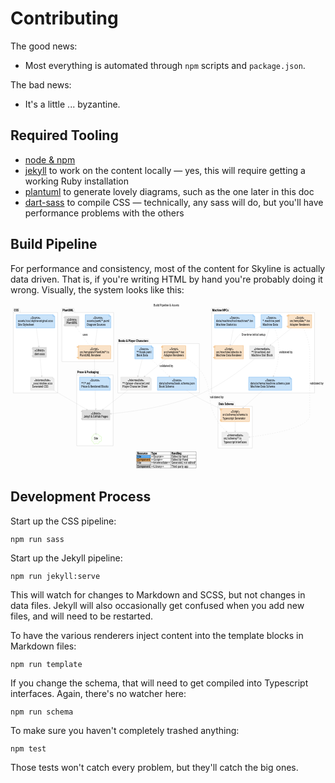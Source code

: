 # Contributing

The good news:

* Most everything is automated through `npm` scripts and `package.json`.

The bad news:

* It's a little ... byzantine.

## Required Tooling

* [node & npm](https://www.npmjs.com/get-npm)
* [jekyll](https://jekyllrb.com/) to work on the content locally — yes, this will require getting a working Ruby installation
* [plantuml](https://plantuml.com/download) to generate lovely diagrams, such as the one later in this doc
* [dart-sass](https://sass-lang.com/dart-sass) to compile CSS — technically, any sass will do, but you'll have performance problems with the others

## Build Pipeline

For performance and consistency, most of the content for Skyline is actually data driven.
That is, if you're writing HTML by hand you're probably doing it wrong.
Visually, the system looks like this:

<!-- +template plantuml buildpipeline * hash="f21101245e69f4ddd047d2129ea5ac08dac5c5f7d441009d61473891aa0c28d8" link=1 -->

<div class="fullscreen-svg" onclick="if(!document.fullscreenElement && this.requestFullscreen){this.requestFullscreen()}else if(document.fullscreenElement && document.exitFullscreen){document.exitFullscreen()}"><svg xmlns="http://www.w3.org/2000/svg" xmlns:xlink="http://www.w3.org/1999/xlink" contentScriptType="application/ecmascript" contentStyleType="text/css" preserveAspectRatio="none" version="1.1" viewBox="0 0 1817 964" zoomAndPan="magnify"><defs/><g><text fill="#000000" font-family="Roboto Condensed" font-size="16" lengthAdjust="spacingAndGlyphs" textLength="147" x="826" y="14.8438">Build Pipeline &amp; Assets</text><!--MD5=[29637bea514bed2d26b12d4e2abe88ff]
cluster PlantUMLPackage--><polygon fill="#FFFFFF" points="296,25.1563,365,25.1563,372,49.9063,595,49.9063,595,333.1563,296,333.1563,296,25.1563" style="stroke: #CCCCCC; stroke-width: 1.5;"/><line style="stroke: #CCCCCC; stroke-width: 1.5;" x1="296" x2="372" y1="49.9063" y2="49.9063"/><text fill="#000000" font-family="Roboto Condensed" font-size="16" font-weight="bold" lengthAdjust="spacingAndGlyphs" textLength="63" x="300" y="42">PlantUML</text><!--MD5=[e28e1606f6841d642c1c3bc2ebe04d70]
cluster CSS--><polygon fill="#FFFFFF" points="16,25.1563,49,25.1563,56,49.9063,272,49.9063,272,514.1563,16,514.1563,16,25.1563" style="stroke: #CCCCCC; stroke-width: 1.5;"/><line style="stroke: #CCCCCC; stroke-width: 1.5;" x1="16" x2="56" y1="49.9063" y2="49.9063"/><text fill="#000000" font-family="Roboto Condensed" font-size="16" font-weight="bold" lengthAdjust="spacingAndGlyphs" textLength="27" x="20" y="42">CSS</text><!--MD5=[7f903517a18ee6a99341826f9898d7a1]
cluster Machine NPCs--><polygon fill="#FFFFFF" points="1160,25.1563,1260,25.1563,1267,49.9063,1754,49.9063,1754,514.1563,1160,514.1563,1160,25.1563" style="stroke: #CCCCCC; stroke-width: 1.5;"/><line style="stroke: #CCCCCC; stroke-width: 1.5;" x1="1160" x2="1267" y1="49.9063" y2="49.9063"/><text fill="#000000" font-family="Roboto Condensed" font-size="16" font-weight="bold" lengthAdjust="spacingAndGlyphs" textLength="94" x="1164" y="42">Machine NPCs</text><!--MD5=[eb73a29f01deac4de2fe7237b584b710]
cluster Books & Player Characters--><polygon fill="#FFFFFF" points="619,204.1563,797,204.1563,804,228.9063,1089,228.9063,1089,514.1563,619,514.1563,619,204.1563" style="stroke: #CCCCCC; stroke-width: 1.5;"/><line style="stroke: #CCCCCC; stroke-width: 1.5;" x1="619" x2="804" y1="228.9063" y2="228.9063"/><text fill="#000000" font-family="Roboto Condensed" font-size="16" font-weight="bold" lengthAdjust="spacingAndGlyphs" textLength="172" x="623" y="221">Books &amp; Player Characters</text><!--MD5=[224327a50167f558cde430078deec14c]
cluster Data Schema--><polygon fill="#FFFFFF" points="1197,566.1563,1289,566.1563,1296,590.9063,1395,590.9063,1395,832.1563,1197,832.1563,1197,566.1563" style="stroke: #CCCCCC; stroke-width: 1.5;"/><line style="stroke: #CCCCCC; stroke-width: 1.5;" x1="1197" x2="1296" y1="590.9063" y2="590.9063"/><text fill="#000000" font-family="Roboto Condensed" font-size="16" font-weight="bold" lengthAdjust="spacingAndGlyphs" textLength="86" x="1201" y="583">Data Schema</text><!--MD5=[9faf3153ccd7d73a9ca0901c56ac5ffb]
cluster Prose & Packaging--><polygon fill="#FFFFFF" points="382,385.1563,510,385.1563,517,409.9063,592,409.9063,592,818.6563,382,818.6563,382,385.1563" style="stroke: #CCCCCC; stroke-width: 1.5;"/><line style="stroke: #CCCCCC; stroke-width: 1.5;" x1="382" x2="517" y1="409.9063" y2="409.9063"/><text fill="#000000" font-family="Roboto Condensed" font-size="16" font-weight="bold" lengthAdjust="spacingAndGlyphs" textLength="122" x="386" y="402">Prose &amp; Packaging</text><!--MD5=[2d23d59b5a9ab2ad762f24bd6162d7ed]
entity PlantUML--><polygon fill="#C8E2F9" points="431,62.1563,431,138.4063,579,138.4063,579,72.1563,569,62.1563,431,62.1563" style="stroke: #63ADEE; stroke-width: 1.5;"/><path d="M569,62.1563 L569,72.1563 L579,72.1563 " fill="#C8E2F9" style="stroke: #63ADEE; stroke-width: 1.5;"/><text fill="#000000" font-family="Roboto Condensed" font-size="16" font-style="italic" lengthAdjust="spacingAndGlyphs" textLength="57" x="476.5" y="87">«Source»</text><text fill="#000000" font-family="Roboto Condensed" font-size="16" lengthAdjust="spacingAndGlyphs" textLength="128" x="441" y="105.75">assets/puml/*.puml</text><text fill="#000000" font-family="Roboto Condensed" font-size="16" lengthAdjust="spacingAndGlyphs" textLength="108" x="441" y="124.5">Diagram Sources</text><!--MD5=[1e1a69aa49cd65ad02a656d87c3c2692]
entity PlantUMLJar--><rect fill="#DDDDDD" height="57.5" style="stroke: #CCCCCC; stroke-width: 1.5;" width="83" x="312.5" y="71.6563"/><rect fill="#DDDDDD" height="5" style="stroke: #CCCCCC; stroke-width: 1.5;" width="10" x="307.5" y="76.6563"/><rect fill="#DDDDDD" height="5" style="stroke: #CCCCCC; stroke-width: 1.5;" width="10" x="307.5" y="119.1563"/><text fill="#000000" font-family="Roboto Condensed" font-size="16" font-style="italic" lengthAdjust="spacingAndGlyphs" textLength="58" x="325" y="96.5">«Library»</text><text fill="#000000" font-family="Roboto Condensed" font-size="16" lengthAdjust="spacingAndGlyphs" textLength="63" x="322.5" y="115.25">PlantUML</text><!--MD5=[19da79ca71c328508d851ace744b5f6d]
entity PlantUMLRenderer--><rect fill="#F9E2C8" height="76.25" style="stroke: #EEAD63; stroke-width: 1.5;" width="189" x="389.5" y="241.1563"/><rect fill="#F9E2C8" height="5" style="stroke: #EEAD63; stroke-width: 1.5;" width="10" x="384.5" y="246.1563"/><rect fill="#F9E2C8" height="5" style="stroke: #EEAD63; stroke-width: 1.5;" width="10" x="384.5" y="307.4063"/><text fill="#000000" font-family="Roboto Condensed" font-size="16" font-style="italic" lengthAdjust="spacingAndGlyphs" textLength="51" x="458.5" y="266">«Script»</text><text fill="#000000" font-family="Roboto Condensed" font-size="16" lengthAdjust="spacingAndGlyphs" textLength="169" x="399.5" y="284.75">src/template/PlantUml*.ts</text><text fill="#000000" font-family="Roboto Condensed" font-size="16" lengthAdjust="spacingAndGlyphs" textLength="122" x="399.5" y="303.5">PlantUML Renderer</text><!--MD5=[5684589458f0e6fde9db31e9fa777895]
entity Stylesheet--><polygon fill="#C8E2F9" points="32.5,62.1563,32.5,138.4063,255.5,138.4063,255.5,72.1563,245.5,62.1563,32.5,62.1563" style="stroke: #63ADEE; stroke-width: 1.5;"/><path d="M245.5,62.1563 L245.5,72.1563 L255.5,72.1563 " fill="#C8E2F9" style="stroke: #63ADEE; stroke-width: 1.5;"/><text fill="#000000" font-family="Roboto Condensed" font-size="16" font-style="italic" lengthAdjust="spacingAndGlyphs" textLength="57" x="115.5" y="87">«Source»</text><text fill="#000000" font-family="Roboto Condensed" font-size="16" lengthAdjust="spacingAndGlyphs" textLength="203" x="42.5" y="105.75">assets/css/skyline-original.scss</text><text fill="#000000" font-family="Roboto Condensed" font-size="16" lengthAdjust="spacingAndGlyphs" textLength="93" x="42.5" y="124.5">Site Stylesheet</text><!--MD5=[69e47ddc4f3b835518fd5670730e46bc]
entity Sass--><rect fill="#DDDDDD" height="57.5" style="stroke: #CCCCCC; stroke-width: 1.5;" width="79" x="128.5" y="250.6563"/><rect fill="#DDDDDD" height="5" style="stroke: #CCCCCC; stroke-width: 1.5;" width="10" x="123.5" y="255.6563"/><rect fill="#DDDDDD" height="5" style="stroke: #CCCCCC; stroke-width: 1.5;" width="10" x="123.5" y="298.1563"/><text fill="#000000" font-family="Roboto Condensed" font-size="16" font-style="italic" lengthAdjust="spacingAndGlyphs" textLength="58" x="139" y="275.5">«Library»</text><text fill="#000000" font-family="Roboto Condensed" font-size="16" lengthAdjust="spacingAndGlyphs" textLength="59" x="138.5" y="294.25">dart-sass</text><!--MD5=[c76eeaddf295bb491812ce486b3648d4]
entity JekyllCSS--><polygon fill="#EEEEEE" points="115.5,422.1563,115.5,498.4063,252.5,498.4063,252.5,432.1563,242.5,422.1563,115.5,422.1563" style="stroke: #DDDDDD; stroke-width: 1.5;"/><path d="M242.5,422.1563 L242.5,432.1563 L252.5,432.1563 " fill="#EEEEEE" style="stroke: #DDDDDD; stroke-width: 1.5;"/><text fill="#000000" font-family="Roboto Condensed" font-size="16" font-style="italic" lengthAdjust="spacingAndGlyphs" textLength="94" x="137" y="447">«Intermediate»</text><text fill="#000000" font-family="Roboto Condensed" font-size="16" lengthAdjust="spacingAndGlyphs" textLength="117" x="125.5" y="465.75">_sass/skyline.scss</text><text fill="#000000" font-family="Roboto Condensed" font-size="16" lengthAdjust="spacingAndGlyphs" textLength="93" x="125.5" y="484.5">Generated CSS</text><!--MD5=[8bf7056883369c1da4b8869a82d9fbae]
entity MachineJSONSchema--><polygon fill="#C8E2F9" points="1374,422.1563,1374,498.4063,1622,498.4063,1622,432.1563,1612,422.1563,1374,422.1563" style="stroke: #63ADEE; stroke-width: 1.5;"/><path d="M1612,422.1563 L1612,432.1563 L1622,432.1563 " fill="#C8E2F9" style="stroke: #63ADEE; stroke-width: 1.5;"/><text fill="#000000" font-family="Roboto Condensed" font-size="16" font-style="italic" lengthAdjust="spacingAndGlyphs" textLength="57" x="1469.5" y="447">«Source»</text><text fill="#000000" font-family="Roboto Condensed" font-size="16" lengthAdjust="spacingAndGlyphs" textLength="228" x="1384" y="465.75">data/schema/machine.schema.json</text><text fill="#000000" font-family="Roboto Condensed" font-size="16" lengthAdjust="spacingAndGlyphs" textLength="142" x="1384" y="484.5">Machine Data Schema</text><!--MD5=[5f3a9278b3b0dab60bf15b247ff3bc9e]
entity MachineYAML--><polygon fill="#C8E2F9" points="1445,62.1563,1445,138.4063,1565,138.4063,1565,72.1563,1555,62.1563,1445,62.1563" style="stroke: #63ADEE; stroke-width: 1.5;"/><path d="M1555,62.1563 L1555,72.1563 L1565,72.1563 " fill="#C8E2F9" style="stroke: #63ADEE; stroke-width: 1.5;"/><text fill="#000000" font-family="Roboto Condensed" font-size="16" font-style="italic" lengthAdjust="spacingAndGlyphs" textLength="57" x="1476.5" y="87">«Source»</text><text fill="#000000" font-family="Roboto Condensed" font-size="16" lengthAdjust="spacingAndGlyphs" textLength="100" x="1455" y="105.75">*.machine.yaml</text><text fill="#000000" font-family="Roboto Condensed" font-size="16" lengthAdjust="spacingAndGlyphs" textLength="88" x="1455" y="124.5">Machine Data</text><!--MD5=[3e1a3895d82af225f7235049f3e9b2b8]
entity MachineMD--><polygon fill="#EEEEEE" points="1379.5,241.1563,1379.5,317.4063,1522.5,317.4063,1522.5,251.1563,1512.5,241.1563,1379.5,241.1563" style="stroke: #DDDDDD; stroke-width: 1.5;"/><path d="M1512.5,241.1563 L1512.5,251.1563 L1522.5,251.1563 " fill="#EEEEEE" style="stroke: #DDDDDD; stroke-width: 1.5;"/><text fill="#000000" font-family="Roboto Condensed" font-size="16" font-style="italic" lengthAdjust="spacingAndGlyphs" textLength="94" x="1404" y="266">«Intermediate»</text><text fill="#000000" font-family="Roboto Condensed" font-size="16" lengthAdjust="spacingAndGlyphs" textLength="108" x="1389.5" y="284.75">**/{machine}.md</text><text fill="#000000" font-family="Roboto Condensed" font-size="16" lengthAdjust="spacingAndGlyphs" textLength="123" x="1389.5" y="303.5">Machine Stat Block</text><!--MD5=[5599b517c82960921cd70be8a21443e3]
entity MachinesTSV--><polygon fill="#C8E2F9" points="1176.5,62.1563,1176.5,138.4063,1409.5,138.4063,1409.5,72.1563,1399.5,62.1563,1176.5,62.1563" style="stroke: #63ADEE; stroke-width: 1.5;"/><path d="M1399.5,62.1563 L1399.5,72.1563 L1409.5,72.1563 " fill="#C8E2F9" style="stroke: #63ADEE; stroke-width: 1.5;"/><text fill="#000000" font-family="Roboto Condensed" font-size="16" font-style="italic" lengthAdjust="spacingAndGlyphs" textLength="57" x="1264.5" y="87">«Source»</text><text fill="#000000" font-family="Roboto Condensed" font-size="16" lengthAdjust="spacingAndGlyphs" textLength="213" x="1186.5" y="105.75">data/machine/hzd-machines*.tsv</text><text fill="#000000" font-family="Roboto Condensed" font-size="16" lengthAdjust="spacingAndGlyphs" textLength="118" x="1186.5" y="124.5">Machine Statistics</text><!--MD5=[9a05872508908eae9daf45536bc06434]
entity MachineRenderers--><rect fill="#F9E2C8" height="76.25" style="stroke: #EEAD63; stroke-width: 1.5;" width="137" x="1600.5" y="62.1563"/><rect fill="#F9E2C8" height="5" style="stroke: #EEAD63; stroke-width: 1.5;" width="10" x="1595.5" y="67.1563"/><rect fill="#F9E2C8" height="5" style="stroke: #EEAD63; stroke-width: 1.5;" width="10" x="1595.5" y="128.4063"/><text fill="#000000" font-family="Roboto Condensed" font-size="16" font-style="italic" lengthAdjust="spacingAndGlyphs" textLength="51" x="1643.5" y="87">«Script»</text><text fill="#000000" font-family="Roboto Condensed" font-size="16" lengthAdjust="spacingAndGlyphs" textLength="117" x="1610.5" y="105.75">src/template/*.tsx</text><text fill="#000000" font-family="Roboto Condensed" font-size="16" lengthAdjust="spacingAndGlyphs" textLength="116" x="1610.5" y="124.5">Adapter Renderers</text><!--MD5=[db5025fdd1413bd19d7007cad913988a]
entity AttacksTS--><rect fill="#F9E2C8" height="76.25" style="stroke: #EEAD63; stroke-width: 1.5;" width="168" x="1176" y="241.1563"/><rect fill="#F9E2C8" height="5" style="stroke: #EEAD63; stroke-width: 1.5;" width="10" x="1171" y="246.1563"/><rect fill="#F9E2C8" height="5" style="stroke: #EEAD63; stroke-width: 1.5;" width="10" x="1171" y="307.4063"/><text fill="#000000" font-family="Roboto Condensed" font-size="16" font-style="italic" lengthAdjust="spacingAndGlyphs" textLength="51" x="1234.5" y="266">«Script»</text><text fill="#000000" font-family="Roboto Condensed" font-size="16" lengthAdjust="spacingAndGlyphs" textLength="148" x="1186" y="284.75">src/machine/attacks.ts</text><text fill="#000000" font-family="Roboto Condensed" font-size="16" lengthAdjust="spacingAndGlyphs" textLength="147" x="1186" y="303.5">Machine Data Renderer</text><!--MD5=[768463641a89050583ccd293e17eca98]
entity BookYAML--><polygon fill="#C8E2F9" points="717,241.1563,717,317.4063,823,317.4063,823,251.1563,813,241.1563,717,241.1563" style="stroke: #63ADEE; stroke-width: 1.5;"/><path d="M813,241.1563 L813,251.1563 L823,251.1563 " fill="#C8E2F9" style="stroke: #63ADEE; stroke-width: 1.5;"/><text fill="#000000" font-family="Roboto Condensed" font-size="16" font-style="italic" lengthAdjust="spacingAndGlyphs" textLength="57" x="741.5" y="266">«Source»</text><text fill="#000000" font-family="Roboto Condensed" font-size="16" lengthAdjust="spacingAndGlyphs" textLength="86" x="727" y="284.75">**/book.yaml</text><text fill="#000000" font-family="Roboto Condensed" font-size="16" lengthAdjust="spacingAndGlyphs" textLength="66" x="727" y="303.5">Book Data</text><!--MD5=[9963d12576ba3bca27b9e7eff8ca1239]
entity BookJSONSchema--><polygon fill="#C8E2F9" points="847.5,422.1563,847.5,498.4063,1072.5,498.4063,1072.5,432.1563,1062.5,422.1563,847.5,422.1563" style="stroke: #63ADEE; stroke-width: 1.5;"/><path d="M1062.5,422.1563 L1062.5,432.1563 L1072.5,432.1563 " fill="#C8E2F9" style="stroke: #63ADEE; stroke-width: 1.5;"/><text fill="#000000" font-family="Roboto Condensed" font-size="16" font-style="italic" lengthAdjust="spacingAndGlyphs" textLength="57" x="931.5" y="447">«Source»</text><text fill="#000000" font-family="Roboto Condensed" font-size="16" lengthAdjust="spacingAndGlyphs" textLength="205" x="857.5" y="465.75">data/schema/book.schema.json</text><text fill="#000000" font-family="Roboto Condensed" font-size="16" lengthAdjust="spacingAndGlyphs" textLength="86" x="857.5" y="484.5">Book Schema</text><!--MD5=[460aee05b648f26f4840aa79700b21a9]
entity PlayerCharacterMD--><polygon fill="#EEEEEE" points="635.5,422.1563,635.5,498.4063,812.5,498.4063,812.5,432.1563,802.5,422.1563,635.5,422.1563" style="stroke: #DDDDDD; stroke-width: 1.5;"/><path d="M802.5,422.1563 L802.5,432.1563 L812.5,432.1563 " fill="#EEEEEE" style="stroke: #DDDDDD; stroke-width: 1.5;"/><text fill="#000000" font-family="Roboto Condensed" font-size="16" font-style="italic" lengthAdjust="spacingAndGlyphs" textLength="94" x="677" y="447">«Intermediate»</text><text fill="#000000" font-family="Roboto Condensed" font-size="16" lengthAdjust="spacingAndGlyphs" textLength="157" x="645.5" y="465.75">**/{player-character}.md</text><text fill="#000000" font-family="Roboto Condensed" font-size="16" lengthAdjust="spacingAndGlyphs" textLength="145" x="645.5" y="484.5">Player Character Sheet</text><!--MD5=[e09901e89e65c73c33fbdbaf74a9bb10]
entity PCRenderers--><rect fill="#F9E2C8" height="76.25" style="stroke: #EEAD63; stroke-width: 1.5;" width="137" x="874.5" y="241.1563"/><rect fill="#F9E2C8" height="5" style="stroke: #EEAD63; stroke-width: 1.5;" width="10" x="869.5" y="246.1563"/><rect fill="#F9E2C8" height="5" style="stroke: #EEAD63; stroke-width: 1.5;" width="10" x="869.5" y="307.4063"/><text fill="#000000" font-family="Roboto Condensed" font-size="16" font-style="italic" lengthAdjust="spacingAndGlyphs" textLength="51" x="917.5" y="266">«Script»</text><text fill="#000000" font-family="Roboto Condensed" font-size="16" lengthAdjust="spacingAndGlyphs" textLength="117" x="884.5" y="284.75">src/template/*.tsx</text><text fill="#000000" font-family="Roboto Condensed" font-size="16" lengthAdjust="spacingAndGlyphs" textLength="116" x="884.5" y="303.5">Adapter Renderers</text><!--MD5=[bf2fc4adb579434f61722e12a02cf7c0]
entity JSONSchemaToTypescript--><rect fill="#F9E2C8" height="76.25" style="stroke: #EEAD63; stroke-width: 1.5;" width="165" x="1213.5" y="603.1563"/><rect fill="#F9E2C8" height="5" style="stroke: #EEAD63; stroke-width: 1.5;" width="10" x="1208.5" y="608.1563"/><rect fill="#F9E2C8" height="5" style="stroke: #EEAD63; stroke-width: 1.5;" width="10" x="1208.5" y="669.4063"/><text fill="#000000" font-family="Roboto Condensed" font-size="16" font-style="italic" lengthAdjust="spacingAndGlyphs" textLength="51" x="1270.5" y="628">«Script»</text><text fill="#000000" font-family="Roboto Condensed" font-size="16" lengthAdjust="spacingAndGlyphs" textLength="145" x="1223.5" y="646.75">src/schema/schema.ts</text><text fill="#000000" font-family="Roboto Condensed" font-size="16" lengthAdjust="spacingAndGlyphs" textLength="132" x="1223.5" y="665.5">Typescript Generator</text><!--MD5=[6f3ecda7ee4ad1533b0c862678723e44]
entity TypeScriptSchema--><polygon fill="#EEEEEE" points="1219.5,740.1563,1219.5,816.4063,1372.5,816.4063,1372.5,750.1563,1362.5,740.1563,1219.5,740.1563" style="stroke: #DDDDDD; stroke-width: 1.5;"/><path d="M1362.5,740.1563 L1362.5,750.1563 L1372.5,750.1563 " fill="#EEEEEE" style="stroke: #DDDDDD; stroke-width: 1.5;"/><text fill="#000000" font-family="Roboto Condensed" font-size="16" font-style="italic" lengthAdjust="spacingAndGlyphs" textLength="94" x="1249" y="765">«Intermediate»</text><text fill="#000000" font-family="Roboto Condensed" font-size="16" lengthAdjust="spacingAndGlyphs" textLength="103" x="1229.5" y="783.75">src/schema/*.ts</text><text fill="#000000" font-family="Roboto Condensed" font-size="16" lengthAdjust="spacingAndGlyphs" textLength="133" x="1229.5" y="802.5">Typescript Interfaces</text><!--MD5=[4af7380c94ebc877d60127b172089cc9]
entity GenericMD--><polygon fill="#C8E2F9" points="398.5,422.1563,398.5,498.4063,575.5,498.4063,575.5,432.1563,565.5,422.1563,398.5,422.1563" style="stroke: #63ADEE; stroke-width: 1.5;"/><path d="M565.5,422.1563 L565.5,432.1563 L575.5,432.1563 " fill="#C8E2F9" style="stroke: #63ADEE; stroke-width: 1.5;"/><text fill="#000000" font-family="Roboto Condensed" font-size="16" font-style="italic" lengthAdjust="spacingAndGlyphs" textLength="57" x="458.5" y="447">«Source»</text><text fill="#000000" font-family="Roboto Condensed" font-size="16" lengthAdjust="spacingAndGlyphs" textLength="51" x="408.5" y="465.75">**/*.md</text><text fill="#000000" font-family="Roboto Condensed" font-size="16" lengthAdjust="spacingAndGlyphs" textLength="157" x="408.5" y="484.5">Prose &amp; Rendered Blocks</text><!--MD5=[4e905234ed3c1203dd914cf692ead942]
entity GHPages--><rect fill="#DDDDDD" height="57.5" style="stroke: #CCCCCC; stroke-width: 1.5;" width="161" x="412.5" y="612.6563"/><rect fill="#DDDDDD" height="5" style="stroke: #CCCCCC; stroke-width: 1.5;" width="10" x="407.5" y="617.6563"/><rect fill="#DDDDDD" height="5" style="stroke: #CCCCCC; stroke-width: 1.5;" width="10" x="407.5" y="660.1563"/><text fill="#000000" font-family="Roboto Condensed" font-size="16" font-style="italic" lengthAdjust="spacingAndGlyphs" textLength="58" x="464" y="637.5">«Library»</text><text fill="#000000" font-family="Roboto Condensed" font-size="16" lengthAdjust="spacingAndGlyphs" textLength="141" x="422.5" y="656.25">Jekyll &amp; GitHub Pages</text><!--MD5=[56f48e2e6feeeeb151c33ce58e1e5a86]
entity Site--><path d="M475.746,761.8578 C477.6852,750.4357 485.6683,746.6563 495.0654,754.3013 C503.2624,749.1646 510.5187,752.3022 512.0926,761.9362 C523.7228,762.2713 528.1136,766.9729 523.0818,778.4176 C527.4531,788.5249 524.4476,796.1734 512.0029,795.1396 C511.1637,806.3492 505.223,810.5958 494.8654,804.6458 C483.7594,811.7496 477.9352,806.5326 475.9843,795.2464 C467.2127,793.0992 465.8713,786.7528 470.6952,779.9153 C464.6058,771.4457 466.5721,766.0582 475.746,761.8578 " fill="#FCFEFA" style="stroke: #BBF395; stroke-width: 1.5;"/><text fill="#000000" font-family="Roboto Condensed" font-size="16" lengthAdjust="spacingAndGlyphs" textLength="24" x="481" y="783.5">Site</text><!--MD5=[2fe31eff02d189f2d99206fd83d1cf9c]
reverse link PlantUMLJar to PlantUMLRenderer--><path d="M377.51,133.1663 C399.76,163.4562 433.14,208.9163 456.59,240.8362 " fill="none" id="PlantUMLJar&lt;-PlantUMLRenderer" style="stroke: #CCCCCC; stroke-width: 1.0; stroke-dasharray: 7.0,7.0;"/><polygon fill="#CCCCCC" points="374.31,128.8162,376.4111,138.4384,377.2687,132.8469,382.8601,133.7045,374.31,128.8162" style="stroke: #CCCCCC; stroke-width: 1.0;"/><text fill="#000000" font-family="Roboto Condensed" font-size="16" lengthAdjust="spacingAndGlyphs" textLength="29" x="416" y="184">uses</text><!--MD5=[4e981e4a501374b295906a3888e50ab0]
link PlantUML to PlantUMLRenderer--><path d="M500.6,138.2663 C497.21,166.8162 492.53,206.2963 489,236.0363 " fill="none" id="PlantUML-&gt;PlantUMLRenderer" style="stroke: #CCCCCC; stroke-width: 1.0;"/><polygon fill="#CCCCCC" points="488.4,241.0963,493.4284,232.6278,488.9867,236.1308,485.4837,231.6891,488.4,241.0963" style="stroke: #CCCCCC; stroke-width: 1.0;"/><!--MD5=[98a681a0beaa183409b6f86b4100c7a2]
link Stylesheet to Sass--><path d="M149.03,138.2663 C153.33,169.9763 159.46,215.1762 163.58,245.5363 " fill="none" id="Stylesheet-&gt;Sass" style="stroke: #CCCCCC; stroke-width: 1.0;"/><polygon fill="#CCCCCC" points="164.27,250.6463,167.0258,241.1908,163.5989,245.6915,159.0982,242.2646,164.27,250.6463" style="stroke: #CCCCCC; stroke-width: 1.0;"/><!--MD5=[03a16869702a01a5d3606331ff6be07a]
link Sass to JekyllCSS--><path d="M170.46,307.7363 C173.06,336.7763 177.18,382.8863 180.2,416.5963 " fill="none" id="Sass-&gt;JekyllCSS" style="stroke: #CCCCCC; stroke-width: 1.0;"/><polygon fill="#CCCCCC" points="180.67,421.8963,183.858,412.5776,180.2276,416.9159,175.8894,413.2855,180.67,421.8963" style="stroke: #CCCCCC; stroke-width: 1.0;"/><!--MD5=[fdf199d01f5a7290901ac8c0d4b9eec8]
link MachineYAML to MachineJSONSchema--><path d="M1522.11,138.2062 C1529.16,155.4362 1536.48,176.4262 1540,196.1563 C1551.32,259.5963 1550.96,277.6563 1540,341.1563 C1535.49,367.2663 1525.76,395.2463 1516.8,417.4063 " fill="none" id="MachineYAML-&gt;MachineJSONSchema" style="stroke: #CCCCCC; stroke-width: 1.0; stroke-dasharray: 7.0,7.0;"/><polygon fill="#CCCCCC" points="1514.9,422.0463,1522.0181,415.2394,1516.7987,417.4208,1514.6173,412.2014,1514.9,422.0463" style="stroke: #CCCCCC; stroke-width: 1.0;"/><text fill="#000000" font-family="Roboto Condensed" font-size="16" lengthAdjust="spacingAndGlyphs" textLength="78" x="1549" y="285">validated by</text><!--MD5=[52302b2af8358ac2c4de7612043a37f8]
link MachinesTSV to AttacksTS--><path d="M1286.08,138.2663 C1280.76,166.8162 1273.4,206.2963 1267.85,236.0363 " fill="none" id="MachinesTSV-&gt;AttacksTS" style="stroke: #CCCCCC; stroke-width: 1.0;"/><polygon fill="#CCCCCC" points="1266.91,241.0963,1272.4845,232.9768,1267.822,236.1801,1264.6187,231.5176,1266.91,241.0963" style="stroke: #CCCCCC; stroke-width: 1.0;"/><!--MD5=[e4d53cb282dac45e843ed9a3ed5cb62c]
reverse link MachineYAML to AttacksTS--><path d="M1440.11,132.7463 C1435.7,134.6463 1431.3,136.4662 1427,138.1563 C1385.79,154.3463 1367.29,141.4063 1332,168.1563 C1307.17,186.9763 1288.35,216.9963 1276.19,240.9262 " fill="none" id="MachineYAML&lt;-AttacksTS" style="stroke: #CCCCCC; stroke-width: 1.0;"/><polygon fill="#CCCCCC" points="1444.89,130.6663,1435.0414,130.5977,1440.3069,132.6651,1438.2395,137.9306,1444.89,130.6663" style="stroke: #CCCCCC; stroke-width: 1.0;"/><text fill="#000000" font-family="Roboto Condensed" font-size="16" lengthAdjust="spacingAndGlyphs" textLength="137" x="1333" y="184">One-time initial setup</text><!--MD5=[84df06e005132bea95b4994229053b14]
link MachineYAML to MachineMD--><path d="M1493.68,138.2663 C1484.97,166.8162 1472.92,206.2963 1463.85,236.0363 " fill="none" id="MachineYAML-&gt;MachineMD" style="stroke: #CCCCCC; stroke-width: 1.0;"/><polygon fill="#CCCCCC" points="1462.31,241.0963,1468.758,233.6516,1463.7664,236.3131,1461.1049,231.3214,1462.31,241.0963" style="stroke: #CCCCCC; stroke-width: 1.0;"/><!--MD5=[3f67bb19dbe053932d4a26e37200ee1b]
link MachineRenderers to MachineMD--><path d="M1622.22,138.1862 C1600.23,155.6762 1573.69,176.8963 1550,196.1563 C1533.56,209.5263 1515.69,224.2563 1499.72,237.5063 " fill="none" id="MachineRenderers-&gt;MachineMD" style="stroke: #CCCCCC; stroke-width: 1.0;"/><polygon fill="#CCCCCC" points="1495.71,240.8362,1505.1964,238.1891,1499.5651,237.6522,1500.102,232.0209,1495.71,240.8362" style="stroke: #CCCCCC; stroke-width: 1.0;"/><!--MD5=[8a4775075f8ecec5e4d7872f7b7b4022]
link BookYAML to BookJSONSchema--><path d="M809.37,317.2463 C840.7,346.7663 884.51,388.0363 916.8,418.4563 " fill="none" id="BookYAML-&gt;BookJSONSchema" style="stroke: #CCCCCC; stroke-width: 1.0; stroke-dasharray: 7.0,7.0;"/><polygon fill="#CCCCCC" points="920.68,422.1163,916.8855,413.0277,917.0457,418.6823,911.3911,418.8425,920.68,422.1163" style="stroke: #CCCCCC; stroke-width: 1.0;"/><text fill="#000000" font-family="Roboto Condensed" font-size="16" lengthAdjust="spacingAndGlyphs" textLength="78" x="860" y="365">validated by</text><!--MD5=[c81cd9b39220e534abf2ae7aeb53f32d]
link PCRenderers to PlayerCharacterMD--><path d="M897.62,317.2463 C861.36,346.8863 810.61,388.3663 773.34,418.8263 " fill="none" id="PCRenderers-&gt;PlayerCharacterMD" style="stroke: #CCCCCC; stroke-width: 1.0;"/><polygon fill="#CCCCCC" points="769.32,422.1163,778.817,419.5072,773.1879,418.9477,773.7474,413.3186,769.32,422.1163" style="stroke: #CCCCCC; stroke-width: 1.0;"/><!--MD5=[502a24db8afdcd26387647f7663d710d]
link BookYAML to PlayerCharacterMD--><path d="M760.47,317.2463 C753.01,346.2863 742.62,386.6963 734.84,416.9663 " fill="none" id="BookYAML-&gt;PlayerCharacterMD" style="stroke: #CCCCCC; stroke-width: 1.0;"/><polygon fill="#CCCCCC" points="733.52,422.1163,739.6317,414.3931,734.7629,417.2732,731.8828,412.4044,733.52,422.1163" style="stroke: #CCCCCC; stroke-width: 1.0;"/><!--MD5=[e8b180385e93bde93b9090dd85a2554a]
link JSONSchemaToTypescript to TypeScriptSchema--><path d="M1296,679.4063 C1296,696.5163 1296,716.9063 1296,734.6263 " fill="none" id="JSONSchemaToTypescript-&gt;TypeScriptSchema" style="stroke: #CCCCCC; stroke-width: 1.0;"/><polygon fill="#CCCCCC" points="1296,740.0263,1300,731.0263,1296,735.0263,1292,731.0263,1296,740.0263" style="stroke: #CCCCCC; stroke-width: 1.0;"/><!--MD5=[067e642363c68a75922dfe7ffcc8332f]
link GenericMD to GHPages--><path d="M488.24,498.2463 C489.32,530.3863 490.86,576.4463 491.9,607.2863 " fill="none" id="GenericMD-&gt;GHPages" style="stroke: #CCCCCC; stroke-width: 1.0;"/><polygon fill="#CCCCCC" points="492.07,612.4762,495.7584,603.3441,491.8982,607.4792,487.7631,603.619,492.07,612.4762" style="stroke: #CCCCCC; stroke-width: 1.0;"/><!--MD5=[f88b70f1fad7767f3949deb3876ae756]
link GHPages to Site--><path d="M493,669.8063 C493,692.7463 493,725.2763 493,748.4963 " fill="none" id="GHPages-&gt;Site" style="stroke: #CCCCCC; stroke-width: 1.0;"/><polygon fill="#CCCCCC" points="493,753.6063,497,744.6063,493,748.6063,489,744.6063,493,753.6063" style="stroke: #CCCCCC; stroke-width: 1.0;"/><!--MD5=[7842dc3faf1eb6533c8f28662ec4299e]
link MachineRenderers to TypeScriptSchema--><path d="M1688.46,138.3663 C1704.97,173.4362 1726,227.9562 1726,278.1563 C1726,278.1563 1726,278.1563 1726,642.1563 C1726,714.3163 1502.79,752.5763 1378.01,768.3263 " fill="none" id="MachineRenderers-&gt;TypeScriptSchema" style="stroke: #CCCCCC; stroke-width: 1.0; stroke-dasharray: 7.0,7.0;"/><polygon fill="#CCCCCC" points="1372.88,768.9663,1382.3036,771.8291,1377.842,768.3514,1381.3198,763.8898,1372.88,768.9663" style="stroke: #CCCCCC; stroke-width: 1.0;"/><text fill="#000000" font-family="Roboto Condensed" font-size="16" lengthAdjust="spacingAndGlyphs" textLength="78" x="1727" y="466">validated by</text><!--MD5=[00b09d5d5882724407b6c885f2461870]
link PCRenderers to TypeScriptSchema--><path d="M1011.71,312.9462 C1039.26,328.9963 1069.31,350.6363 1090,377.1563 C1177.5,489.3063 1119.65,559.1263 1196,679.1563 C1209.4,700.2262 1228.15,720.1663 1245.8,736.4963 " fill="none" id="PCRenderers-&gt;TypeScriptSchema" style="stroke: #CCCCCC; stroke-width: 1.0; stroke-dasharray: 7.0,7.0;"/><polygon fill="#CCCCCC" points="1249.78,740.1363,1245.839,731.1103,1246.0907,736.7615,1240.4394,737.0132,1249.78,740.1363" style="stroke: #CCCCCC; stroke-width: 1.0;"/><text fill="#000000" font-family="Roboto Condensed" font-size="16" lengthAdjust="spacingAndGlyphs" textLength="78" x="1151" y="546">validated by</text><!--MD5=[f1e199a9b01054ef162dcd947b5aea8c]
link MachineJSONSchema to JSONSchemaToTypescript--><path d="M1456.15,498.2463 C1422.83,527.7663 1376.26,569.0363 1341.93,599.4563 " fill="none" id="MachineJSONSchema-&gt;JSONSchemaToTypescript" style="stroke: #CCCCCC; stroke-width: 1.0;"/><polygon fill="#CCCCCC" points="1337.8,603.1163,1347.1898,600.1444,1341.5433,599.8015,1341.8862,594.1551,1337.8,603.1163" style="stroke: #CCCCCC; stroke-width: 1.0;"/><!--MD5=[5b54fd72d6838c095629e73d0e3eea5a]
link BookJSONSchema to JSONSchemaToTypescript--><path d="M1014.48,498.2263 C1039.97,514.9263 1071.03,534.3963 1100,550.1563 C1134.78,569.0863 1174.27,587.7362 1208.65,603.0963 " fill="none" id="BookJSONSchema-&gt;JSONSchemaToTypescript" style="stroke: #CCCCCC; stroke-width: 1.0;"/><polygon fill="#CCCCCC" points="1213.25,605.1463,1206.646,597.8396,1208.6798,603.1182,1203.4011,605.152,1213.25,605.1463" style="stroke: #CCCCCC; stroke-width: 1.0;"/><!--MD5=[b44e9a6004d86d94fd9ca3bd59be1c5b]
link PlantUMLRenderer to GenericMD--><path d="M484.62,317.2463 C485.11,346.2863 485.79,386.6963 486.29,416.9663 " fill="none" id="PlantUMLRenderer-&gt;GenericMD" style="stroke: #CCCCCC; stroke-width: 1.0;"/><polygon fill="#CCCCCC" points="486.38,422.1163,490.2251,413.049,486.2943,417.117,482.2263,413.1861,486.38,422.1163" style="stroke: #CCCCCC; stroke-width: 1.0;"/><!--MD5=[f004853a503b1906b6c15873d3f8760f]
link MachineMD to GHPages--><path d="M1408.04,317.3362 C1343.39,371.2163 1215.18,470.2163 1089,522.1563 C916.48,593.1663 697.85,622.3763 579.18,633.6563 " fill="none" id="MachineMD-&gt;GHPages" style="stroke: #CCCCCC; stroke-width: 1.0;"/><polygon fill="#CCCCCC" points="573.95,634.1463,583.2776,637.3078,578.9291,633.6897,582.5472,629.3412,573.95,634.1463" style="stroke: #CCCCCC; stroke-width: 1.0;"/><!--MD5=[e00572ae2ad8718bfc260b393510ea17]
link PlayerCharacterMD to GHPages--><path d="M676.14,498.2463 C633.8,531.0463 572.76,578.3563 532.98,609.1763 " fill="none" id="PlayerCharacterMD-&gt;GHPages" style="stroke: #CCCCCC; stroke-width: 1.0;"/><polygon fill="#CCCCCC" points="528.72,612.4762,538.2823,610.1178,532.6698,609.4105,533.3771,603.798,528.72,612.4762" style="stroke: #CCCCCC; stroke-width: 1.0;"/><!--MD5=[c98fd95ef65f7f2509f4c63fbb411f75]
link JekyllCSS to GHPages--><path d="M248.02,498.2463 C305.11,531.3163 387.64,579.1163 440.8,609.9163 " fill="none" id="JekyllCSS-&gt;GHPages" style="stroke: #CCCCCC; stroke-width: 1.0;"/><polygon fill="#CCCCCC" points="445.22,612.4762,439.4467,604.497,440.8965,609.9649,435.4285,611.4146,445.22,612.4762" style="stroke: #CCCCCC; stroke-width: 1.0;"/><rect fill="#FFFFFF" height="107.75" rx="5" ry="5" style="stroke: #FFFFFF; stroke-width: 0.0;" width="356" x="721" y="846.1563"/><text fill="#000000" font-family="Roboto Condensed" font-size="16" font-weight="bold" lengthAdjust="spacingAndGlyphs" textLength="60" x="731" y="868">Resource</text><text fill="#000000" font-family="Roboto Condensed" font-size="16" font-weight="bold" lengthAdjust="spacingAndGlyphs" textLength="32" x="812" y="868">Type</text><text fill="#000000" font-family="Roboto Condensed" font-size="16" font-weight="bold" lengthAdjust="spacingAndGlyphs" textLength="58" x="928" y="868">Handling</text><rect fill="#63ADEE" height="18.75" style="stroke: none; stroke-width: 1.0;" width="81" x="727" y="871.9063"/><text fill="#000000" font-family="Roboto Condensed" font-size="16" lengthAdjust="spacingAndGlyphs" textLength="23" x="731" y="886.75">File</text><text fill="#000000" font-family="Roboto Condensed" font-size="16" lengthAdjust="spacingAndGlyphs" textLength="71" x="812" y="886.75">&lt;&lt;Source&gt;&gt;</text><text fill="#000000" font-family="Roboto Condensed" font-size="16" lengthAdjust="spacingAndGlyphs" textLength="95" x="928" y="886.75">Edited by hand</text><rect fill="#EEAD63" height="18.75" style="stroke: none; stroke-width: 1.0;" width="81" x="727" y="890.6563"/><text fill="#000000" font-family="Roboto Condensed" font-size="16" lengthAdjust="spacingAndGlyphs" textLength="73" x="731" y="905.5">Component</text><text fill="#000000" font-family="Roboto Condensed" font-size="16" lengthAdjust="spacingAndGlyphs" textLength="65" x="812" y="905.5">&lt;&lt;Script&gt;&gt;</text><text fill="#000000" font-family="Roboto Condensed" font-size="16" lengthAdjust="spacingAndGlyphs" textLength="97" x="928" y="905.5">Edited by Hand</text><rect fill="#DDDDDD" height="18.75" style="stroke: none; stroke-width: 1.0;" width="81" x="727" y="909.4063"/><text fill="#000000" font-family="Roboto Condensed" font-size="16" lengthAdjust="spacingAndGlyphs" textLength="23" x="731" y="924.25">File</text><text fill="#000000" font-family="Roboto Condensed" font-size="16" lengthAdjust="spacingAndGlyphs" textLength="108" x="812" y="924.25">&lt;&lt;Intermediate&gt;&gt;</text><text fill="#000000" font-family="Roboto Condensed" font-size="16" lengthAdjust="spacingAndGlyphs" textLength="139" x="928" y="924.25">Generated, not edited!</text><rect fill="#CCCCCC" height="18.75" style="stroke: none; stroke-width: 1.0;" width="81" x="727" y="928.1563"/><text fill="#000000" font-family="Roboto Condensed" font-size="16" lengthAdjust="spacingAndGlyphs" textLength="73" x="731" y="943">Component</text><text fill="#000000" font-family="Roboto Condensed" font-size="16" lengthAdjust="spacingAndGlyphs" textLength="73" x="812" y="943">&lt;&lt;Library&gt;&gt;</text><text fill="#000000" font-family="Roboto Condensed" font-size="16" lengthAdjust="spacingAndGlyphs" textLength="98" x="928" y="943">Third-party app</text><line style="stroke: #000000; stroke-width: 1.0;" x1="727" x2="1071" y1="853.1563" y2="853.1563"/><line style="stroke: #000000; stroke-width: 1.0;" x1="727" x2="1071" y1="871.9063" y2="871.9063"/><line style="stroke: #000000; stroke-width: 1.0;" x1="727" x2="1071" y1="890.6563" y2="890.6563"/><line style="stroke: #000000; stroke-width: 1.0;" x1="727" x2="1071" y1="909.4063" y2="909.4063"/><line style="stroke: #000000; stroke-width: 1.0;" x1="727" x2="1071" y1="928.1563" y2="928.1563"/><line style="stroke: #000000; stroke-width: 1.0;" x1="727" x2="1071" y1="946.9063" y2="946.9063"/><line style="stroke: #000000; stroke-width: 1.0;" x1="727" x2="727" y1="853.1563" y2="946.9063"/><line style="stroke: #000000; stroke-width: 1.0;" x1="808" x2="808" y1="853.1563" y2="946.9063"/><line style="stroke: #000000; stroke-width: 1.0;" x1="924" x2="924" y1="853.1563" y2="946.9063"/><line style="stroke: #000000; stroke-width: 1.0;" x1="1071" x2="1071" y1="853.1563" y2="946.9063"/></g></svg></div>

<!-- -template plantuml buildpipeline * -->

## Development Process

Start up the CSS pipeline:

    npm run sass

Start up the Jekyll pipeline:

    npm run jekyll:serve

This will watch for changes to Markdown and SCSS, but not changes in data files.
Jekyll will also occasionally get confused when you add new files, and will need to be restarted.

To have the various renderers inject content into the template blocks in Markdown files:

    npm run template

If you change the schema, that will need to get compiled into Typescript interfaces.
Again, there's no watcher here:

    npm run schema

To make sure you haven't completely trashed anything:

    npm test

Those tests won't catch every problem, but they'll catch the big ones.
